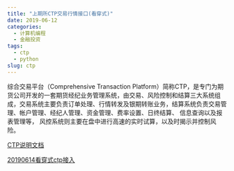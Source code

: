 ```yaml
---
title: "上期所CTP交易行情接口(看穿式)"
date: 2019-06-12
categories:
  - 计算机编程
  - 金融投资
tags:
  - ctp
  - python
slug: ctp
---
```


综合交易平台（Comprehensive Transaction Platform）简称CTP，是专门为期货公司开发的一套期货经纪业务管理系统，由交易、风险控制和结算三大系统组成，交易系统主要负责订单处理、行情转发及银期转账业务，结算系统负责交易管理、帐户管理、经纪人管理、资金管理、费率设置、日终结算、 信息查询以及报表管理等， 风控系统则主要在盘中进行高速的实时试算，以及时揭示并控制风险。

[CTP说明文档](http://www.sfit.com.cn/5_2_DocumentDown.htm)

[20190614看穿式ctp接入](https://www.vnpy.com/forum/topic/603-kan-wan-zhe-pian-che-di-gao-ding-qi-huo-chuan-tou-shi-ctp-apijie-ru)

